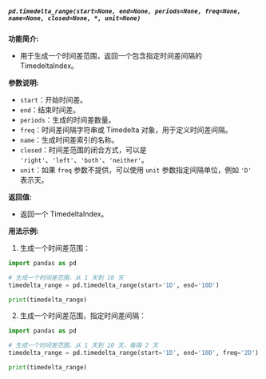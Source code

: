 ##### `pd.timedelta_range(start=None, end=None, periods=None, freq=None, name=None, closed=None, *, unit=None)`
**功能简介:**
- 用于生成一个时间差范围，返回一个包含指定时间差间隔的 TimedeltaIndex。

**参数说明:**
- `start`：开始时间差。
- `end`：结束时间差。
- `periods`：生成的时间差数量。
- `freq`：时间差间隔字符串或 Timedelta 对象，用于定义时间差间隔。
- `name`：生成时间差索引的名称。
- `closed`：时间差范围的闭合方式，可以是 `'right'`、`'left'`、`'both'`、`'neither'`。
- `unit`：如果 `freq` 参数不提供，可以使用 `unit` 参数指定间隔单位，例如 `'D'` 表示天。

**返回值:**
- 返回一个 TimedeltaIndex。

**用法示例:**
1. 生成一个时间差范围：
```python
import pandas as pd

# 生成一个时间差范围，从 1 天到 10 天
timedelta_range = pd.timedelta_range(start='1D', end='10D')

print(timedelta_range)
```
2. 生成一个时间差范围，指定时间差间隔：
```python
import pandas as pd

# 生成一个时间差范围，从 1 天到 10 天，每隔 2 天
timedelta_range = pd.timedelta_range(start='1D', end='10D', freq='2D')

print(timedelta_range)
```

